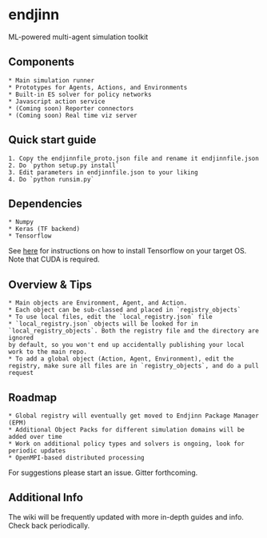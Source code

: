 # endjinn
ML-powered multi-agent simulation toolkit

## Components

    * Main simulation runner
    * Prototypes for Agents, Actions, and Environments
    * Built-in ES solver for policy networks
    * Javascript action service
    * (Coming soon) Reporter connectors
    * (Coming soon) Real time viz server

## Quick start guide

    1. Copy the endjinnfile_proto.json file and rename it endjinnfile.json
    2. Do `python setup.py install`
    3. Edit parameters in endjinnfile.json to your liking
    4. Do `python runsim.py`

## Dependencies

    * Numpy
    * Keras (TF backend)
    * Tensorflow

See [here](https://www.tensorflow.org/install/) for instructions on how to install Tensorflow on your target OS. Note that CUDA is required.

## Overview & Tips

    * Main objects are Environment, Agent, and Action.
    * Each object can be sub-classed and placed in `registry_objects`
    * To use local files, edit the `local_registry.json` file
    * `local_registry.json` objects will be looked for in `local_registry_objects`. Both the registry file and the directory are ignored
    by default, so you won't end up accidentally publishing your local work to the main repo.
    * To add a global object (Action, Agent, Environment), edit the registry, make sure all files are in `registry_objects`, and do a pull request

## Roadmap

    * Global registry will eventually get moved to Endjinn Package Manager (EPM)
    * Additional Object Packs for different simulation domains will be added over time
    * Work on additional policy types and solvers is ongoing, look for periodic updates
    * OpenMPI-based distributed processing

For suggestions please start an issue. Gitter forthcoming.

## Additional Info

The wiki will be frequently updated with more in-depth guides and info. Check back periodically.
